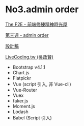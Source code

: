 # No3.admin order

[The F2E - 前端修練精神時光屋](https://zh-tw.facebook.com/groups/173311386703334/)

[第三週 - admin order](https://zh-tw.facebook.com/groups/173311386703334/permalink/184948512206288/)

[設計稿](http://bit.ly/2tdOhm9)

[LiveCoding.tw (吳政賢)](https://www.facebook.com/LiveCoding.tw/videos/1842387249396133/)

* Bootstrap v4.1.1
* Chart.js
* Flatpickr
* Vue (script 引入, 非 Vue-cli)
* Vue-Router
* Vuex
* faker.js
* Moment.js
* Lodash
* Babel (Script 引入)
